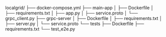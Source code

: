 localgrid/
├── docker-compose.yml
├── main-app
│   ├── Dockerfile
│   ├── requirements.txt
│   ├── app.py
│   ├── service.proto
│   └── grpc_client.py
├── grpc-server
│   ├── Dockerfile
│   ├── requirements.txt
│   ├── server.py
│   └── service.proto
└── tests
    ├── Dockerfile
    ├── requirements.txt
    └── test_e2e.py